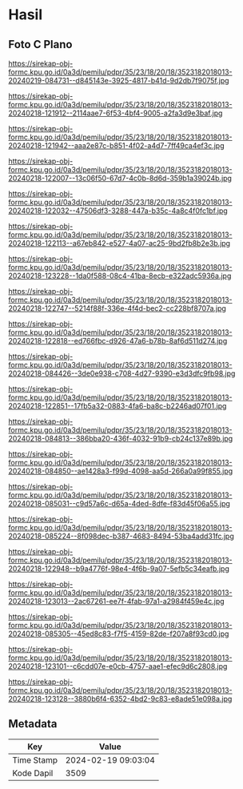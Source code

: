 # Hasil

## Foto C Plano

https://sirekap-obj-formc.kpu.go.id/0a3d/pemilu/pdpr/35/23/18/20/18/3523182018013-20240219-084731--d845143e-3925-4817-b41d-9d2db7f9075f.jpg

https://sirekap-obj-formc.kpu.go.id/0a3d/pemilu/pdpr/35/23/18/20/18/3523182018013-20240218-121912--2114aae7-6f53-4bf4-9005-a2fa3d9e3baf.jpg

https://sirekap-obj-formc.kpu.go.id/0a3d/pemilu/pdpr/35/23/18/20/18/3523182018013-20240218-121942--aaa2e87c-b851-4f02-a4d7-7ff49ca4ef3c.jpg

https://sirekap-obj-formc.kpu.go.id/0a3d/pemilu/pdpr/35/23/18/20/18/3523182018013-20240218-122007--13c06f50-67d7-4c0b-8d6d-359b1a39024b.jpg

https://sirekap-obj-formc.kpu.go.id/0a3d/pemilu/pdpr/35/23/18/20/18/3523182018013-20240218-122032--47506df3-3288-447a-b35c-4a8c4f0fc1bf.jpg

https://sirekap-obj-formc.kpu.go.id/0a3d/pemilu/pdpr/35/23/18/20/18/3523182018013-20240218-122113--a67eb842-e527-4a07-ac25-9bd2fb8b2e3b.jpg

https://sirekap-obj-formc.kpu.go.id/0a3d/pemilu/pdpr/35/23/18/20/18/3523182018013-20240218-123228--1da0f588-08c4-41ba-8ecb-e322adc5936a.jpg

https://sirekap-obj-formc.kpu.go.id/0a3d/pemilu/pdpr/35/23/18/20/18/3523182018013-20240218-122747--5214f88f-336e-4f4d-bec2-cc228bf8707a.jpg

https://sirekap-obj-formc.kpu.go.id/0a3d/pemilu/pdpr/35/23/18/20/18/3523182018013-20240218-122818--ed766fbc-d926-47a6-b78b-8af6d511d274.jpg

https://sirekap-obj-formc.kpu.go.id/0a3d/pemilu/pdpr/35/23/18/20/18/3523182018013-20240218-084426--3de0e938-c708-4d27-9390-e3d3dfc9fb98.jpg

https://sirekap-obj-formc.kpu.go.id/0a3d/pemilu/pdpr/35/23/18/20/18/3523182018013-20240218-122851--17fb5a32-0883-4fa6-ba8c-b2246ad07f01.jpg

https://sirekap-obj-formc.kpu.go.id/0a3d/pemilu/pdpr/35/23/18/20/18/3523182018013-20240218-084813--386bba20-436f-4032-91b9-cb24c137e89b.jpg

https://sirekap-obj-formc.kpu.go.id/0a3d/pemilu/pdpr/35/23/18/20/18/3523182018013-20240218-084850--ae1428a3-f99d-4098-aa5d-266a0a99f855.jpg

https://sirekap-obj-formc.kpu.go.id/0a3d/pemilu/pdpr/35/23/18/20/18/3523182018013-20240218-085031--c9d57a6c-d65a-4ded-8dfe-f83d45f06a55.jpg

https://sirekap-obj-formc.kpu.go.id/0a3d/pemilu/pdpr/35/23/18/20/18/3523182018013-20240218-085224--8f098dec-b387-4683-8494-53ba4add31fc.jpg

https://sirekap-obj-formc.kpu.go.id/0a3d/pemilu/pdpr/35/23/18/20/18/3523182018013-20240218-122948--b9a4776f-98e4-4f6b-9a07-5efb5c34eafb.jpg

https://sirekap-obj-formc.kpu.go.id/0a3d/pemilu/pdpr/35/23/18/20/18/3523182018013-20240218-123013--2ac67261-ee7f-4fab-97a1-a2984f459e4c.jpg

https://sirekap-obj-formc.kpu.go.id/0a3d/pemilu/pdpr/35/23/18/20/18/3523182018013-20240218-085305--45ed8c83-f7f5-4159-82de-f207a8f93cd0.jpg

https://sirekap-obj-formc.kpu.go.id/0a3d/pemilu/pdpr/35/23/18/20/18/3523182018013-20240218-123101--c6cdd07e-e0cb-4757-aae1-efec9d6c2808.jpg

https://sirekap-obj-formc.kpu.go.id/0a3d/pemilu/pdpr/35/23/18/20/18/3523182018013-20240218-123128--3880b6f4-6352-4bd2-9c83-e8ade51e098a.jpg


## Metadata

| Key        | Value               |
| ---------- | ------------------- |
| Time Stamp | 2024-02-19 09:03:04 |
| Kode Dapil | 3509                |



